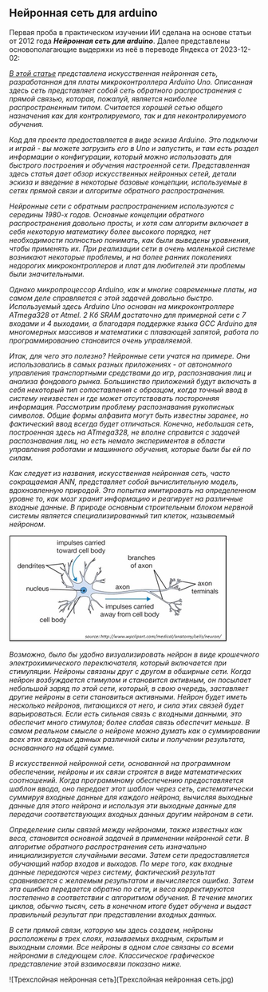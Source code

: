 ## Нейронная сеть для arduino 

Первая проба в практическом изучении ИИ сделана на основе статьи от 2012 года ***Нейронная сеть для arduino***. Далее представлены основополагающие выдержки из неё в переводе Яндекса от 2023-12-02:
 
*[В этой статье](http://robotics.hobbizine.com/arduinoann.html) представлена искусственная нейронная сеть, разработанная для платы микроконтроллера Arduino Uno. Описанная здесь сеть представляет собой сеть обратного распространения с прямой связью, которая, пожалуй, является наиболее распространенным типом. Считается хорошей сетью общего назначения как для контролируемого, так и для неконтролируемого обучения.*
 
*Код для проекта предоставляется в виде эскиза Arduino. Это подключи и играй - вы можете загрузить его в Uno и запустить, и там есть раздел информации о конфигурации, который можно использовать для быстрого построения и обучения настроенной сети. Представленная здесь статья дает обзор искусственных нейронных сетей, детали эскиза и введение в некоторые базовые концепции, используемые в сетях прямой связи и алгоритме обратного распространения.*

*Нейронные сети с обратным распространением используются с середины 1980-х годов. Основные концепции обратного распространения довольно просты, и хотя сам алгоритм включает в себя некоторую математику более высокого порядка, нет необходимости полностью понимать, как были выведены уравнения, чтобы применять их. При реализации сети в очень маленькой системе возникают некоторые проблемы, и на более ранних поколениях недорогих микроконтроллеров и плат для любителей эти проблемы были значительными.*

*Однако микропроцессор Arduino, как и многие современные платы, на самом деле справляется с этой задачей довольно быстро. Используемый здесь Arduino Uno основан на микроконтроллере ATmega328 от Atmel. 2 Кб SRAM достаточно для примерной сети с 7 входами и 4 выходами, а благодаря поддержке языка GCC Arduino для многомерных массивов и математики с плавающей запятой, работа по программированию становится очень управляемой.*

*Итак, для чего это полезно? Нейронные сети учатся на примере. Они использовались в самых разных приложениях - от автономного управления транспортными средствами до игр, распознавания лиц и анализа фондового рынка. Большинство приложений будут включать в себя некоторый тип сопоставления с образцом, когда точный ввод в систему неизвестен и где может отсутствовать посторонняя информация. Рассмотрим проблему распознавания рукописных символов. Общие формы алфавита могут быть известны заранее, но фактический ввод всегда будет отличаться. Конечно, небольшая сеть, построенная здесь на ATmega328, не вполне справится с задачей распознавания лиц, но есть немало экспериментов в области управления роботами и машинного обучения, которые были бы ей по силам.*

*Как следует из названия, искусственная нейронная сеть, часто сокращаемая ANN, представляет собой вычислительную модель, вдохновленную природой. Это попытка имитировать на определенном уровне то, как мозг хранит информацию и реагирует на различные входные данные. В природе основным строительным блоком нервной системы является специализированный тип клеток, называемый нейроном.*

![Нейрон](neuron.jpg)

*Возможно, было бы удобно визуализировать нейрон в виде крошечного электрохимического переключателя, который включается при стимуляции. Нейроны связаны друг с другом в обширные сети. Когда нейрон возбуждается стимулом и становится активным, он посылает небольшой заряд по этой сети, который, в свою очередь, заставляет другие нейроны в сети становиться активными. Нейрон будет иметь несколько нейронов, питающихся от него, и сила этих связей будет варьироваться. Если есть сильная связь с входными данными, это обеспечит много стимулов; более слабая связь обеспечит меньше. В самом реальном смысле о нейроне можно думать как о суммировании всех этих входных данных различной силы и получении результата, основанного на общей сумме.*

*В искусственной нейронной сети, основанной на программном обеспечении, нейроны и их связи строятся в виде математических соотношений. Когда программному обеспечению предоставляется шаблон ввода, оно передает этот шаблон через сеть, систематически суммируя входные данные для каждого нейрона, вычисляя выходные данные для этого нейрона и используя эти выходные данные для передачи соответствующих входных данных другим нейронам в сети.*

*Определение силы связей между нейронами, также известных как веса, становится основной задачей в применении нейронной сети. В алгоритме обратного распространения сеть изначально инициализируется случайными весами. Затем сети предоставляется обучающий набор входов и выходов. По мере того, как входные данные передаются через систему, фактический результат сравнивается с желаемым результатом и вычисляется ошибка. Затем эта ошибка передается обратно по сети, и веса корректируются постепенно в соответствии с алгоритмом обучения. В течение многих циклов, обычно тысяч, сеть в конечном итоге будет обучена и выдаст правильный результат при представлении входных данных.*

*В сети прямой связи, которую мы здесь создаем, нейроны расположены в трех слоях, называемых входным, скрытым и выходным слоями. Все нейроны в одном слое связаны со всеми нейронами в следующем слое. Классическое графическое представление этой взаимосвязи показано ниже.*

![Трехслойная нейронная сеть](Трехслойная нейронная сеть.jpg)




